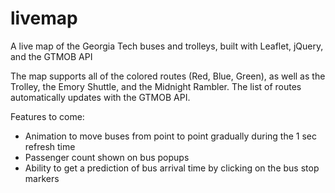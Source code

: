 livemap
=======

A live map of the Georgia Tech buses and trolleys, built with Leaflet, jQuery, and the GTMOB API

The map supports all of the colored routes (Red, Blue, Green), as well as the Trolley, the Emory Shuttle, and the Midnight Rambler. The list of routes automatically updates with the GTMOB API.

Features to come:
  - Animation to move buses from point to point gradually during the 1 sec refresh time
  - Passenger count shown on bus popups
  - Ability to get a prediction of bus arrival time by clicking on the bus stop markers

